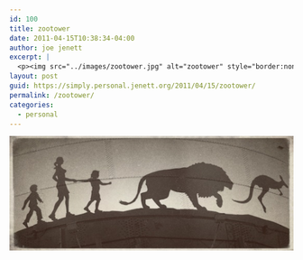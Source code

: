 ```yaml
---
id: 100
title: zootower
date: 2011-04-15T10:38:34-04:00
author: joe jenett
excerpt: |
  <p><img src="../images/zootower.jpg" alt="zootower" style="border:none;" /></p>
layout: post
guid: https://simply.personal.jenett.org/2011/04/15/zootower/
permalink: /zootower/
categories:
  - personal
---
```

<img src="../images/zootower.jpg" alt="zootower" style="border:none;" />